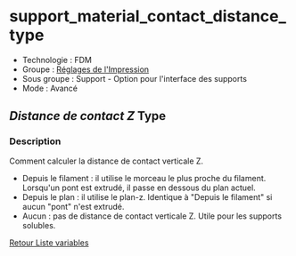 # support_material_contact_distance_type

* Technologie : FDM
* Groupe : [Réglages de l'Impression](../print_settings/print_settings.md)
* Sous groupe : Support - Option pour l'interface des supports
* Mode : Avancé

## *Distance de contact Z* Type

### Description

Comment calculer la distance de contact verticale Z.
- Depuis le filament : il utilise le morceau le plus proche du filament. Lorsqu'un pont est extrudé, il passe en dessous du plan actuel.
- Depuis le plan : il utilise le plan-z. Identique à \"Depuis le filament\" si aucun \"pont\" n'est extrudé.
- Aucun : pas de distance de contact verticale Z. Utile pour les supports solubles. 

[Retour Liste variables](variable_list.md)